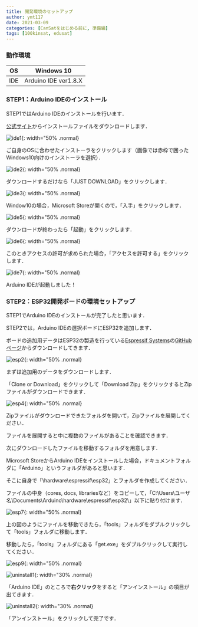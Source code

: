 ```yaml
---
title: 開発環境のセットアップ
author: ymt117
date: 2021-03-09
categories: [CanSatをはじめる前に, 準備編]
tags: [100kinsat, edusat]
---
```


### 動作環境

|OS|Windows 10|
|:---:|:---:|
|IDE|Arduino IDE ver1.8.X|

### STEP1：Arduino IDEのインストール

STEP1ではArduino IDEのインストールを行います．

[公式サイト](https://www.arduino.cc/en/Main/Software)からインストールファイルをダウンロードします．

![ide1](/assets/img/post/setup-the-development-environment/IDE_install_1.png){: width="50% .normal}

ご自身のOSに合わせたインストーラをクリックします（画像では赤枠で囲ったWindows10向けのインストーラを選択）．

![ide2](/assets/img/post/setup-the-development-environment/IDE_install_2.png){: width="50% .normal}

ダウンロードするだけなら「JUST DOWNLOAD」をクリックします．

![ide3](/assets/img/post/setup-the-development-environment/IDE_install_3.png){: width="50% .normal}

Window10の場合，Microsoft Storeが開くので，「入手」をクリックします．

![ide5](/assets/img/post/setup-the-development-environment/IDE_install_5.png){: width="50% .normal}

ダウンロードが終わったら「起動」をクリックします．

![ide6](/assets/img/post/setup-the-development-environment/IDE_install_6.png){: width="50% .normal}

このときアクセスの許可が求められた場合，「アクセスを許可する」をクリックします．

![ide7](/assets/img/post/setup-the-development-environment/IDE_install_7.png){: width="50% .normal}

Arduino IDEが起動しました！


### STEP2：ESP32開発ボードの環境セットアップ

STEP1でArduino IDEのインストールが完了したと思います．

STEP2では，Arduino IDEの選択ボードにESP32を追加します．

ボードの追加用データはESP32の製造を行っている[Espressif Systems](https://www.espressif.com/)の[GitHubページ](https://github.com/espressif/arduino-esp32)からダウンロードしてきます．

![esp2](/assets/img/post/setup-the-development-environment/esp32_setup_2.png){: width="50% .normal}

まずは追加用のデータをダウンロードします．

「Clone or Download」をクリックして「Download Zip」をクリックするとZipファイルがダウンロードできます．

![esp4](/assets/img/post/setup-the-development-environment/esp32_setup_4.png){: width="50% .normal}

Zipファイルがダウンロードできたフォルダを開いて，Zipファイルを展開してください．

ファイルを展開すると中に複数のファイルがあることを確認できます．

次にダウンロードしたファイルを移動するフォルダを用意します．

Microsoft StoreからArduino IDEをインストールした場合，ドキュメントフォルダに「Arduino」というフォルダがあると思います．

そこに自身で「\hardware\espressif\esp32」とフォルダを作成してください．

ファイルの中身（cores, docs, librariesなど）をコピーして，「C:\Users\ユーザ名\Documents\Arduino\hardware\espressif\esp32\」以下に貼り付けます．

![esp7](/assets/img/post/setup-the-development-environment/esp32_setup_7.png){: width="50% .normal}

上の図のようにファイルを移動できたら，「tools」フォルダをダブルクリックして「tools」フォルダに移動します．

移動したら，「tools」フォルダにある「get.exe」をダブルクリックして実行してください．

![esp9](/assets/img/post/setup-the-development-environment/esp32_setup_9.png){: width="50% .normal}

![uninstall1](/assets/img/post/setup-the-development-environment/IDE_uninstall_1.png){: width="30% .normal}

「Arduino IDE」のところで**右クリック**をすると「アンインストール」の項目が出てきます．

![uninstall2](/assets/img/post/setup-the-development-environment/IDE_uninstall_2.png){: width="30% .normal}

「アンインストール」をクリックして完了です．